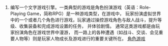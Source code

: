 1. 编写一个文字游戏引擎。一类典型的游戏是角色扮演游戏（英语：Role-Playing Game，简称RPG）是一种游戏类型，在游戏中，
玩家扮演虚拟世界中的一个或者几个角色进行游戏，玩家通过操控游戏角色与敌人战斗，提升等级、收集装备和完成游戏设置的任务，
并体验剧情。 通常这类游戏都是由玩家扮演角色在游戏世界中漫游，
而一路上的各种遭遇（如战斗、交谈、会见重要人物等）则是玩家人物成长及游戏进行的重要关键所在。
[角色游戏](https://zh.wikipedia.org/wiki/%E8%A7%92%E8%89%B2%E6%89%AE%E6%BC%94%E6%B8%B8%E6%88%8F)
